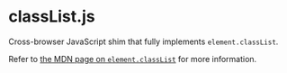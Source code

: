 # classList.js

Cross-browser JavaScript shim that fully implements `element.classList`.

Refer to [the MDN page on `element.classList`][mdn] for more information.

[mdn]: https://developer.mozilla.org/en/DOM/element.classList

